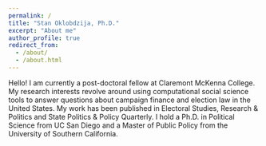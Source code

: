 ```yaml
---
permalink: /
title: "Stan Oklobdzija, Ph.D."
excerpt: "About me"
author_profile: true
redirect_from: 
  - /about/
  - /about.html
---
```


Hello! I am currently a post-doctoral fellow at Claremont McKenna College. My research interests revolve around using computational social science tools to answer questions about campaign finance and election law in the United States. My work has been published in Electoral Studies, Research & Politics and State Politics & Policy Quarterly. I hold a Ph.D. in Political Science from UC San Diego and a Master of Public Policy from the University of Southern California. 
